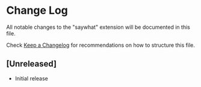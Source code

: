 # Change Log

All notable changes to the "saywhat" extension will be documented in this file.

Check [Keep a Changelog](http://keepachangelog.com/) for recommendations on how to structure this file.

## [Unreleased]

- Initial release